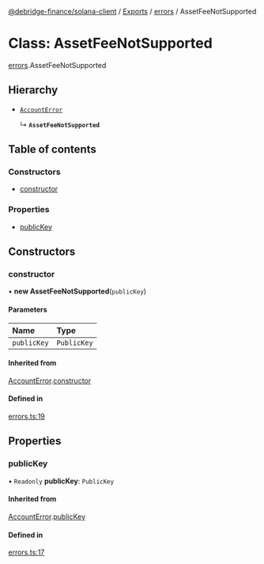 [@debridge-finance/solana-client](../README.md) / [Exports](../modules.md) / [errors](../modules/errors.md) / AssetFeeNotSupported

# Class: AssetFeeNotSupported

[errors](../modules/errors.md).AssetFeeNotSupported

## Hierarchy

- [`AccountError`](errors.AccountError.md)

  ↳ **`AssetFeeNotSupported`**

## Table of contents

### Constructors

- [constructor](errors.AssetFeeNotSupported.md#constructor)

### Properties

- [publicKey](errors.AssetFeeNotSupported.md#publickey)

## Constructors

### constructor

• **new AssetFeeNotSupported**(`publicKey`)

#### Parameters

| Name | Type |
| :------ | :------ |
| `publicKey` | `PublicKey` |

#### Inherited from

[AccountError](errors.AccountError.md).[constructor](errors.AccountError.md#constructor)

#### Defined in

[errors.ts:19](https://github.com/debridge-finance/solana-contracts-client/blob/1b61583/src/errors.ts#L19)

## Properties

### publicKey

• `Readonly` **publicKey**: `PublicKey`

#### Inherited from

[AccountError](errors.AccountError.md).[publicKey](errors.AccountError.md#publickey)

#### Defined in

[errors.ts:17](https://github.com/debridge-finance/solana-contracts-client/blob/1b61583/src/errors.ts#L17)

